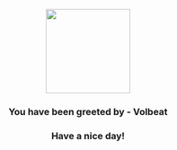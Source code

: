 <p align="center">
            <img src="https://raw.githubusercontent.com/PokeAPI/sprites/master/sprites/pokemon/313.png" width="150" height="150">
          </p>
          <h3 align="center">You have been greeted by - <b>Volbeat</b></h3>
          <h3 align="center">Have a nice day!</h3>
        